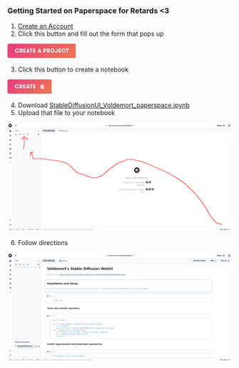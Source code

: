 ### Getting Started on Paperspace for Retards <3

1. [Create an Account](https://console.paperspace.com/signup)
2. Click this button and fill out the form that pops up

![create_project](Assets/create_project.png)

3. Click this button to create a notebook

![create_notebook](Assets/create_notebook.png)

4. Download [StableDiffusionUI_Voldemort_paperspace.ipynb](https://github.com/Engineer-of-Stuff/stable-diffusion-paperspace/blob/main/StableDiffusionUI_Voldemort_paperspace.ipynb)
5. Upload that file to your notebook

![upload](Assets/upload.png)

6. Follow directions

![final](Assets/final.png)
